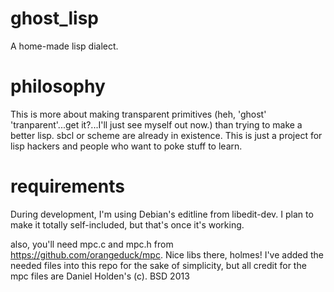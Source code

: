 ghost_lisp
==========

A home-made lisp dialect.

philosophy
=====
This is more about making transparent primitives (heh, 'ghost' 'tranparent'...get it?...I'll just see myself out now.) than trying to make a better lisp.  sbcl or scheme are already in existence.  This is just a project for lisp hackers and people who want to poke stuff to learn.

requirements
=====
During development, I'm using Debian's editline from libedit-dev.  I plan to make it totally self-included, but that's once it's working.

also, you'll need mpc.c and mpc.h from https://github.com/orangeduck/mpc.  Nice libs there, holmes!  I've added the needed files into this repo for the sake of simplicity, but all credit for the mpc files are Daniel Holden's (c). BSD 2013